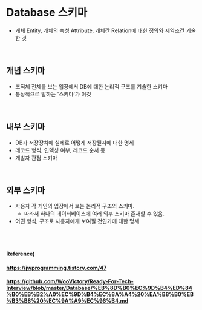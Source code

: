 # Database 스키마

* 개체 Entity, 개체의 속성 Attribute, 개체간 Relation에 대한 정의와 제약조건 기술한 것

<br>

## 개념 스키마

* 조직체 전체를 보는 입장에서 DB에 대한 논리적 구조를 기술한 스키마
* 통상적으로 말하는 '스키마'가 이것

<br>

## 내부 스키마

* DB가 저장장치에 실제로 어떻게 저장될지에 대한 명세
* 레코드 형식, 인덱싱 여부, 레코드 순서 등
* 개발자 관점 스키마

<br>

## 외부 스키마

* 사용자 각 개인의 입장에서 보는 논리적 구조의 스키마.
  * 따라서 하나의 데이터베이스에 여러 외부 스키마 존재할 수 있음.
* 어떤 형식, 구조로 사용자에게 보여질 것인가에 대한 명세

<br><br>

#### Reference)

#### https://jwprogramming.tistory.com/47

#### https://github.com/WooVictory/Ready-For-Tech-Interview/blob/master/Database/%EB%8D%B0%EC%9D%B4%ED%84%B0%EB%B2%A0%EC%9D%B4%EC%8A%A4%20%EA%B8%B0%EB%B3%B8%20%EC%9A%A9%EC%96%B4.md